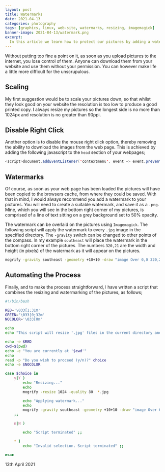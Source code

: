 ```yaml
---
layout: post
title: Watermarks
date: 2021-04-13
categories: photography
tags: [graphics, linux, web-site, watermarks, resizing, imagemagick]
banner-image: 2021-04-13/watermark.png
excerpt:
  In this article we learn how to protect our pictures by adding a watermark to images and disabling the mouse right click option.
---
```

Without putting too fine a point on it, as soon as you upload pictures to the internet, you lose control of them. Anyone can download them from your website and use them without your permission. You can however make life a little more difficult for the unscrupulous.

## Scaling
My first suggestion would be to scale your pictures down, so that whilst they look good on your website the resolution is too low to produce a good printed copy. I always resize my pictures so the longest side is no more than 1024px and resolution is no greater than 90ppi.

## Disable Right Click
Another option is to disable the mouse right click option, thereby removing the ability to download the images from the web page. This is achieved by adding the following javascript to the `head` section of your webpages;

```java
<script>document.addEventListener('contextmenu', event => event.preventDefault());</script>
```

## Watermarks
Of course, as soon as your web page has been loaded the pictures will have been copied to the browsers cache, from where they could be saved. With that in mind, I would always recommend you add a watermark to your pictures. You will need to create a suitable watermark, and save it as a `.png`. Mine, which you will see in the bottom right corner of my pictures, is comprised of a line of text sitting on a grey background set to 50% opacity.

The watermark can be overlaid on the pictures using `Imagemagick`. The following script will apply the watermark to every `.jpg` image in the specified directory. The `-gravity` switch can be changed to other points of the compass. In my example `southeast` will place the watermark in the bottom right corner of the pictures. The numbers `320,21` are the width and height (in pixels) of the watermark as it will appear on the pictures.

```bash
mogrify -gravity southeast -geometry +10+10 -draw "image Over 0,0 320,21 '/home/paul/watermark.png'" *.jpg
```

## Automating the Process
Finally, and to make the process straightforward, I have written a script that combines the resizing and watermarking of the pictures, as follows;

```bash
#!/bin/bash

RED='\033[1;31m'
GREEN='\033[0;32m'
NOCOLOR='\033[0m'

echo
echo "This script will resize '.jpg' files in the current directory and apply a watermark to each."

echo -e $RED
cwd=$(pwd)
echo -e "You are currently at '$cwd'"
echo
read -p "Do you wish to proceed (y/n)?" choice
echo -e $NOCOLOR

case $choice in
	y|Y )
		echo "Resizing..."
		echo
		mogrify -resize 1024 -quality 80  *.jpg

		echo "Applying watermark..."
		echo
		mogrify -gravity southeast -geometry +10+10 -draw "image Over 0,0 320,21 '/home/paul/watermark.png'" *.jpg
	;;

	n|N )

		echo "Script terminated" ;;

	* )
		echo "Invalid selection. Script terminated" ;;

esac
```
13th April 2021
